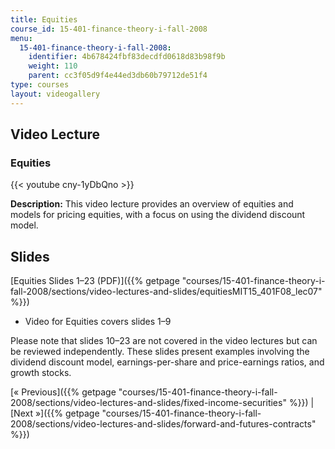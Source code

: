```yaml
---
title: Equities
course_id: 15-401-finance-theory-i-fall-2008
menu:
  15-401-finance-theory-i-fall-2008:
    identifier: 4b678424fbf83decdfd0618d83b98f9b
    weight: 110
    parent: cc3f05d9f4e44ed3db60b79712de51f4
type: courses
layout: videogallery
---
```

Video Lecture
-------------

### Equities

{{< youtube cny-1yDbQno >}}

**Description:** This video lecture provides an overview of equities and models for pricing equities, with a focus on using the dividend discount model.

Slides
------

[Equities Slides 1–23 (PDF)]({{% getpage "courses/15-401-finance-theory-i-fall-2008/sections/video-lectures-and-slides/equitiesMIT15_401F08_lec07" %}})

*   Video for Equities covers slides 1–9

Please note that slides 10–23 are not covered in the video lectures but can be reviewed independently. These slides present examples involving the dividend discount model, earnings-per-share and price-earnings ratios, and growth stocks.

[« Previous]({{% getpage "courses/15-401-finance-theory-i-fall-2008/sections/video-lectures-and-slides/fixed-income-securities" %}}) | [Next »]({{% getpage "courses/15-401-finance-theory-i-fall-2008/sections/video-lectures-and-slides/forward-and-futures-contracts" %}})